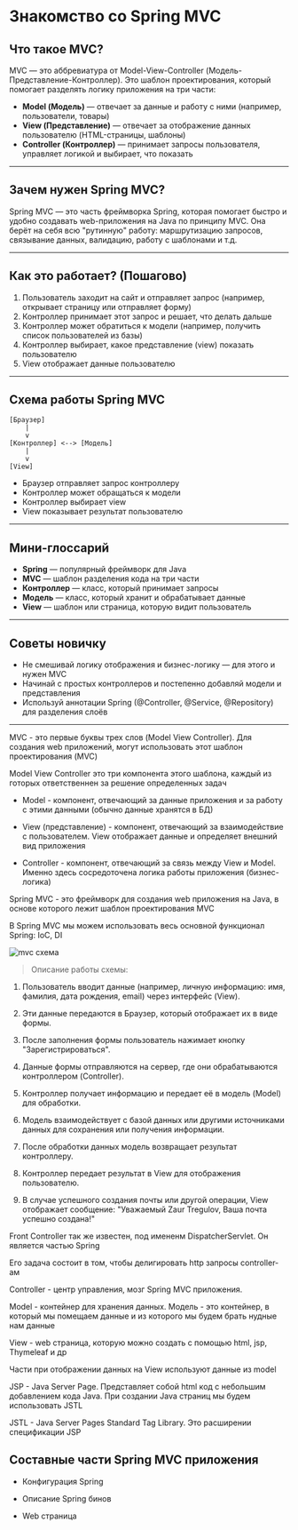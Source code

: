 # Знакомство со Spring MVC

## Что такое MVC?
MVC — это аббревиатура от Model-View-Controller (Модель-Представление-Контроллер). Это шаблон проектирования, который помогает разделять логику приложения на три части:
- **Model (Модель)** — отвечает за данные и работу с ними (например, пользователи, товары)
- **View (Представление)** — отвечает за отображение данных пользователю (HTML-страницы, шаблоны)
- **Controller (Контроллер)** — принимает запросы пользователя, управляет логикой и выбирает, что показать

---

## Зачем нужен Spring MVC?
Spring MVC — это часть фреймворка Spring, которая помогает быстро и удобно создавать web-приложения на Java по принципу MVC. Она берёт на себя всю "рутинную" работу: маршрутизацию запросов, связывание данных, валидацию, работу с шаблонами и т.д.

---

## Как это работает? (Пошагово)
1. Пользователь заходит на сайт и отправляет запрос (например, открывает страницу или отправляет форму)
2. Контроллер принимает этот запрос и решает, что делать дальше
3. Контроллер может обратиться к модели (например, получить список пользователей из базы)
4. Контроллер выбирает, какое представление (view) показать пользователю
5. View отображает данные пользователю

---

## Схема работы Spring MVC
```
[Браузер]
    |
    v
[Контроллер] <--> [Модель]
    |
    v
[View]
```
- Браузер отправляет запрос контроллеру
- Контроллер может обращаться к модели
- Контроллер выбирает view
- View показывает результат пользователю

---

## Мини-глоссарий
- **Spring** — популярный фреймворк для Java
- **MVC** — шаблон разделения кода на три части
- **Контроллер** — класс, который принимает запросы
- **Модель** — класс, который хранит и обрабатывает данные
- **View** — шаблон или страница, которую видит пользователь

---

## Советы новичку
- Не смешивай логику отображения и бизнес-логику — для этого и нужен MVC
- Начинай с простых контроллеров и постепенно добавляй модели и представления
- Используй аннотации Spring (@Controller, @Service, @Repository) для разделения слоёв

---

MVC - это первые буквы трех слов (Model View Controller). Для создания web приложений, могут использовать этот шаблон проектирования (MVC)

Model View Controller это три компонента этого шаблона, каждый из готорых ответственнен за решение определенных задач



- Model - компонент, отвечающий за данные приложения и за работу с этими данными (обычно данные хранятся в БД)

- View (представление) - компонент, отвечающий за взаимодействие с пользователем. View отображает данные и определяет внешний вид приложения

- Controller - компонент, отвечающий за связь между View и Model. Именно здесь сосредоточена логика работы приложения (бизнес-логика)



Spring MVC - это фреймворк для создания web приложения на Java, в основе которого лежит шаблон проектирования MVC

В Spring MVC мы можем использовать весь основной функционал Spring: IoC, DI



![mvc схема](https://upload.wikimedia.org/wikipedia/commons/a/a0/MVC-Process.svg)

> Описание работы схемы:

1. Пользователь вводит данные (например, личную информацию: имя, фамилия, дата рождения, email) через интерфейс (View).

2. Эти данные передаются в Браузер, который отображает их в виде формы.

3. После заполнения формы пользователь нажимает кнопку "Зарегистрироваться".

4. Данные формы отправляются на сервер, где они обрабатываются контроллером (Controller).

5. Контроллер получает информацию и передает её в модель (Model) для обработки.

6. Модель взаимодействует с базой данных или другими источниками данных для сохранения или получения информации.

7. После обработки данных модель возвращает результат контроллеру.

8. Контроллер передает результат в View для отображения пользователю.

9. В случае успешного создания почты или другой операции, View отображает сообщение: "Уважаемый Zaur Tregulov, Ваша почта успешно создана!"



Front Controller так же известен, под имененм DispatcherServlet. Он является частью Spring

Его задача состоит в том, чтобы делигировать http запросы controller-ам



Controller - центр управления, мозг Spring MVC приложения.



Model - контейнер для хранения данных. Модель - это контейнер, в который мы помещаем данные и из которого мы будем брать нудные нам данные



View - web страница, которую можно создать с помощью html, jsp, Thymeleaf и др

Части при отображении данных на View используют данные из model



JSP - Java Server Page. Представляет собой html код с небольшим добавлением кода Java. При создании Java страниц мы будем использовать JSTL



JSTL - Java Server Pages Standard Tag Library. Это расширении спецификации JSP

## Составные части Spring MVC приложения

- Конфигурация Spring

- Описание Spring бинов

- Web страница

